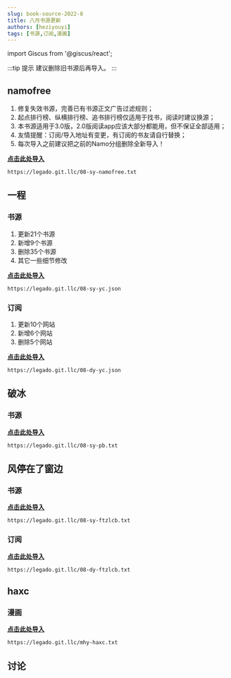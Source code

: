 ```yaml
---
slug: book-source-2022-8
title: 八月书源更新
authors: [heziyouyi]
tags: [书源,订阅,漫画]
---
```

import Giscus from '@giscus/react';

:::tip 提示
建议删除旧书源后再导入。
:::

## namofree

1. 修复失效书源，完善已有书源正文广告过滤规则；
2. 起点排行榜、纵横排行榜、追书排行榜仅适用于找书，阅读时建议换源；
3. 本书源适用于3.0版，2.0版阅读app应该大部分都能用，但不保证全部适用；
4. 友情提醒：订阅/导入地址有变更，有订阅的书友请自行替换；
5. 每次导入之前建议把之前的Namo分组删除全新导入！

**[点击此处导入](legado://import/bookSource?src=https://legado.git.llc/08-sy-namofree.txt)**

```
https://legado.git.llc/08-sy-namofree.txt
```

## 一程

### 书源

1. 更新21个书源
2. 新增9个书源
3. 删除35个书源
4. 其它一些细节修改

**[点击此处导入](legado://import/bookSource?src=https://legado.git.llc/08-sy-yc.json)**

```
https://legado.git.llc/08-sy-yc.json
```

### 订阅

1. 更新10个网站
2. 新增6个网站
3. 删除5个网站

**[点击此处导入](legado://import/rssSource?src=https://legado.git.llc/08-dy-yc.json)**

```
https://legado.git.llc/08-dy-yc.json
```

## 破冰

### 书源

**[点击此处导入](legado://import/bookSource?src=https://legado.git.llc/08-sy-pb.txt)**

```
https://legado.git.llc/08-sy-pb.txt
```

## 风停在了窗边

### 书源

**[点击此处导入](legado://import/bookSource?src=https://legado.git.llc/08-sy-ftzlcb.txt)**

```
https://legado.git.llc/08-sy-ftzlcb.txt
```

### 订阅

**[点击此处导入](legado://import/rssSource?src=https://legado.git.llc/08-dy-ftzlcb.txt)**

```
https://legado.git.llc/08-dy-ftzlcb.txt
```

## haxc

### 漫画

**[点击此处导入](legado://import/bookSource?src=https://legado.git.llc/mhy-haxc.txt)**

```
https://legado.git.llc/mhy-haxc.txt
```

## 讨论

<Giscus
  id="comments"
  repo="gedoor/gedoor.github.io"
  repoId="MDEwOlJlcG9zaXRvcnkxNjExMjczMjM"
  category="General"
  categoryId="DIC_kwDOCZqbm84CQvbE"
  mapping="title"
  term="Comments"
  reactionsEnabled="1"
  emitMetadata="0"
  inputPosition="top"
  theme="preferred_color_scheme"
  lang="zh-CN"
  loading="lazy"
/>